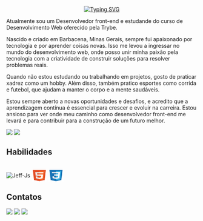 <div align="center">

[![Typing SVG](https://readme-typing-svg.herokuapp.com/?color=FFFFFF&size=35&center=true&vCenter=true&width=1000&lines=Olá,+Sou+Jefferson+Donizete;+Seja+bem+vindo+ao+meu+Github+:%29)](https://git.io/typing-svg)
   </div>


Atualmente sou um Desenvolvedor front-end e estudande do curso de Desenvolvimento Web oferecido pela Trybe.

Nascido e criado em Barbacena, Minas Gerais, sempre fui apaixonado por tecnologia e por aprender coisas novas. Isso me levou a ingressar no mundo do desenvolvimento web, onde posso unir minha paixão pela tecnologia com a criatividade de construir soluções para resolver problemas reais.

Quando não estou estudando ou trabalhando em projetos, gosto de praticar xadrez como um hobby. Além disso, também pratico esportes como corrida e futebol, que ajudam a manter o corpo e a mente saudáveis.

Estou sempre aberto a novas oportunidades e desafios, e acredito que a aprendizagem contínua é essencial para crescer e evoluir na carreira. Estou ansioso para ver onde meu caminho como desenvolvedor front-end me levará e para contribuir para a construção de um futuro melhor.





<div 
  <a href="https://github.com/JeffDoni">
  <img height="180em" src="https://github-readme-stats.vercel.app/api?username=JeffDoni&show_icons=true&theme=dracula&include_all_commits=true&count_private=true"/>
  <img height="180em" src="https://github-readme-stats.vercel.app/api/top-langs/?username=JeffDoni&layout=compact&langs_count=7&theme=dracula"/>
</div>

 ## Habilidades
 
<div style="display: inline_block"><br>
  <img align="center" alt="Jeff-Js" height="40" width="40" src="https://img.icons8.com/color/2x/javascript--v2.png">
  <img align="center" alt="Jeff-HTML" height="30" width="40" src="https://raw.githubusercontent.com/devicons/devicon/master/icons/html5/html5-original.svg">
  <img align="center" alt="Jeff-CSS" height="30" width="40" src="https://raw.githubusercontent.com/devicons/devicon/master/icons/css3/css3-original.svg">
</div>

## Contatos

<div>    
  <a href="https://www.instagram.com/jdn1937/" target="_blank"><img src="https://img.shields.io/badge/-Instagram-%23E4405F?style=for-the-badge&logo=instagram&logoColor=white" target="_blank"></a>
  <a href="https://www.linkedin.com/in/jefferson-donizete-do-nascimento-a381b2212/" target="_blank"><img src="https://img.shields.io/badge/-LinkedIn-%230077B5?style=for-the-badge&logo=linkedin&logoColor=white" target="_blank"></a> 
  <a href = "mailto:jdn1937@hotmail.com"><img src="https://img.shields.io/badge/-Gmail-%23333?style=for-the-badge&logo=gmail&logoColor=white" target="_blank"></a>
  
</div>
